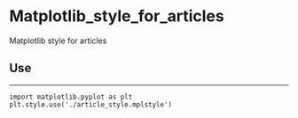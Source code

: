 # Matplotlib_style_for_articles
Matplotlib style for articles
## Use
---
```shell
import matplotlib.pyplot as plt
plt.style.use('./article_style.mplstyle')
```
